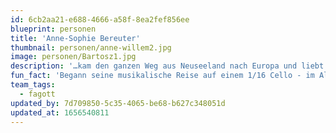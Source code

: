 ```yaml
---
id: 6cb2aa21-e688-4666-a58f-8ea2fef856ee
blueprint: personen
title: 'Anne-Sophie Bereuter'
thumbnail: personen/anne-willem2.jpg
image: personen/Bartosz1.jpg
description: '…kam den ganzen Weg aus Neuseeland nach Europa und liebt es, Teil dieser diversen Kultur- und Musiklandschaft sein zu können. Edward interessiert sich vor allem für Projekte, die neue Perspektiven auf Musiktraditionen eröffnen, und beschäftigt sich gerne mit einem breiten Spektrum an Musik: Alte Musik, zeitgenössische Musik, Weltmusik, Kammermusik, elektronische Musik, improvisierte Musik, neu arrangierte Musik und neu komponierte Musik.'
fun_fact: 'Begann seine musikalische Reise auf einem 1/16 Cello - im Alter von 3 Jahren'
team_tags:
  - fagott
updated_by: 7d709850-5c35-4065-be68-b627c348051d
updated_at: 1656540811
---
```

